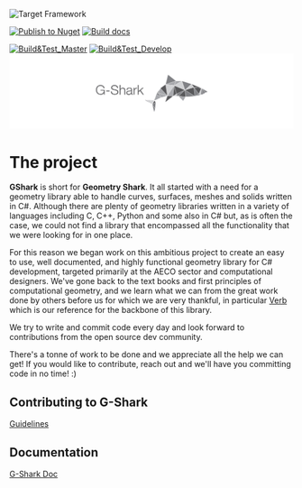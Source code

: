 ![Target Framework](https://img.shields.io/badge/Target%20Framework-net5.0_|_.net3.1_|_.NetStandard2.1-blue.svg)

[![Publish to Nuget](https://github.com/cesarecaoduro/G-Shark/actions/workflows/nuget.yml/badge.svg?branch=master)](https://github.com/cesarecaoduro/G-Shark/actions/workflows/nuget.yml) 
[![Build docs](https://github.com/cesarecaoduro/G-Shark/actions/workflows/build-publish-docs.yml/badge.svg?branch=master)](https://github.com/cesarecaoduro/G-Shark/actions/workflows/build-publish-docs.yml)

[![Build&Test_Master](https://github.com/cesarecaoduro/G-Shark/actions/workflows/build-test.yml/badge.svg?branch=master)](https://github.com/cesarecaoduro/G-Shark/actions/workflows/build-test.yml)
[![Build&Test_Develop](https://github.com/cesarecaoduro/G-Shark/actions/workflows/build-test.yml/badge.svg?branch=develop)](https://github.com/cesarecaoduro/G-Shark/actions/workflows/build-test.yml)
![](./media/gshark-banner.jpg "Geometry Shark")

# The project
**GShark** is short for **Geometry Shark**. It all started with a need for a geometry library able to handle curves, surfaces, meshes and solids written in C#. Although there
are plenty of geometry libraries written in a variety of languages including C, C++, Python and some also in C# but, as is often the case, we could not find a library that encompassed all the functionality that we were looking for in one place.

For this reason we began work on this ambitious project to create an easy to use, well documented, and highly functional geometry library for C# development, targeted primarily at the AECO sector and computational designers. We've gone back to the text books and first principles of computational geometry, and we learn what we can from the great work done by others before us for which we are very thankful, in particular [Verb](http://verbnurbs.com/) which is our reference for the backbone of this library. 

We try to write and commit code every day and look forward to contributions from the open source dev community. 

There's a tonne of work to be done and we appreciate all the help we can get! If you would like to contribute, reach out and we'll have you committing code in no time! :) 

## Contributing to G-Shark
[Guidelines](CONTRIBUTING.md)

## Documentation
[G-Shark Doc](https://gsharker.github.io/G-Shark/)
